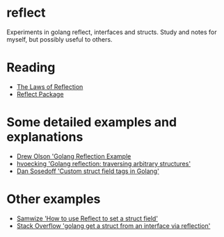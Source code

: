 # reflect

Experiments in golang reflect, interfaces and structs. Study and notes for myself,
but possibly useful to others.

# Reading

* [The Laws of Reflection](https://blog.golang.org/laws-of-reflection)
* [Reflect Package](https://golang.org/pkg/reflect/)

# Some detailed examples and explanations

* [Drew Olson 'Golang Reflection Example](https://gist.github.com/drewolson/4771479)
* [hvoecking 'Golang reflection: traversing arbitrary structures'](https://gist.github.com/hvoecking/10772475)
* [Dan Sosedoff 'Custom struct field tags in Golang'](http://sosedoff.com/2016/07/16/golang-struct-tags.html)

# Other examples

* [Samwize 'How to use Reflect to set a struct field'](http://samwize.com/2015/03/20/how-to-use-reflect-to-set-a-struct-field/)
* [Stack Overflow 'golang get a struct from an interface via reflection'](https://stackoverflow.com/questions/34272837/golang-get-a-struct-from-an-interface-via-reflection)
